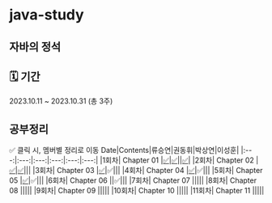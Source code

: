 # java-study
## 자바의 정석

## 🗓 기간
2023.10.11 ~ 2023.10.31 (총 3주)

## 공부정리
✅ 클릭 시, 멤버별 정리로 이동
Date|Contents|류승연|권동휘|박상연|이성훈|
|:---:|:---:|:---:|:---:|:---:|:---:|
|1회차| Chapter 01 |[✅](https://github.com/java-kill/seungyeon-java/blob/main/%EC%9E%90%EB%B0%94%EC%9D%98%20%EC%A0%95%EC%84%9D/ch01.%EC%9E%90%EB%B0%94%EB%A5%BC%20%EC%8B%9C%EC%9E%91%ED%95%98%EA%B8%B0%20%EC%A0%84%EC%97%90.md)|[✅](https://github.com/java-kill/donghui/blob/main/ch.md)||[✅](https://github.com/java-kill/sunghoon/blob/main/Java/Chapter01.md)|
|2회차| Chapter 02 |[✅](https://github.com/java-kill/seungyeon-java/blob/main/%EC%9E%90%EB%B0%94%EC%9D%98%20%EC%A0%95%EC%84%9D/ch02.%20%EB%B3%80%EC%88%98.md)|[✅](https://github.com/java-kill/donghui/blob/main/ch2.md)|||
|3회차| Chapter 03 |[✅](https://github.com/java-kill/seungyeon-java/blob/main/%EC%9E%90%EB%B0%94%EC%9D%98%20%EC%A0%95%EC%84%9D/ch03.%20%EC%97%B0%EC%82%B0%EC%9E%90.md)|✅|||
|4회차| Chapter 04 |[✅](https://github.com/java-kill/seungyeon-java/blob/main/%EC%9E%90%EB%B0%94%EC%9D%98%20%EC%A0%95%EC%84%9D/ch04.%20%EC%A1%B0%EA%B1%B4%EB%AC%B8%EA%B3%BC%20%EB%B0%98%EB%B3%B5%EB%AC%B8.md)|✅|||
|5회차| Chapter 05 |[✅](https://github.com/java-kill/seungyeon-java/blob/main/%EC%9E%90%EB%B0%94%EC%9D%98%20%EC%A0%95%EC%84%9D/ch05.%20%EB%B0%B0%EC%97%B4.md)|✅|||
|6회차| Chapter 06 ||✅|||
|7회차| Chapter 07 |||||
|8회차| Chapter 08 |||||
|9회차| Chapter 09 |||||
|10회차| Chapter 10 |||||
|11회차| Chapter 11 |||||
